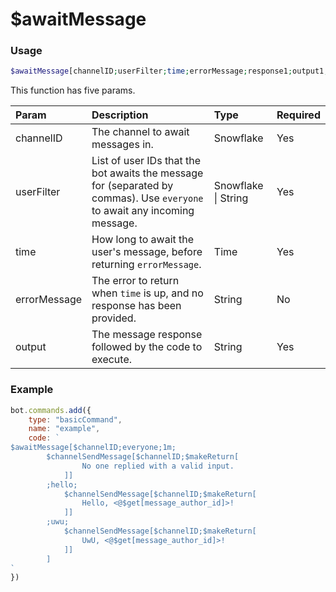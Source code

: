 # $awaitMessage
### Usage
```php
$awaitMessage[channelID;userFilter;time;errorMessage;response1;output1;response2;output2;...etc]
```

This function has five params.

| Param | Description | Type | Required |
| :--- | :--- | :--- | :--- |
| channelID | The channel to await messages in. | Snowflake | Yes
| userFilter | List of user IDs that the bot awaits the message for (separated by commas). Use `everyone` to await any incoming message. | Snowflake \| String | Yes
| time | How long to await the user's message, before returning `errorMessage`. | Time | Yes
| errorMessage | The error to return when `time` is up, and no response has been provided. | String | No |
| output | The message response followed by the code to execute. | String | Yes

### Example
```javascript
bot.commands.add({
    type: "basicCommand",
    name: "example",
    code: `
$awaitMessage[$channelID;everyone;1m;
        $channelSendMessage[$channelID;$makeReturn[
                No one replied with a valid input.
            ]]
        ;hello;
            $channelSendMessage[$channelID;$makeReturn[
                Hello, <@$get[message_author_id]>!
            ]]
        ;uwu;
            $channelSendMessage[$channelID;$makeReturn[
                UwU, <@$get[message_author_id]>!
            ]]
        ]
`
})
```